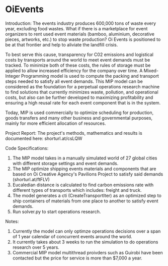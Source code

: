 # OiEvents

Introduction:
The events industry produces 600,000 tons of waste every year, excluding food wastes. What if there is a marketplace for event organizers to rent used event materials (bamboo, aluminium, decorative pieces, artworks, etc.) to stop waste production? Oi Events is positioned to be at that frontier and help to aliviate the landfill crisis. 


To best serve this cause, transparency for C02 emissions and logistical costs by transports around the world to meet event demands must be tracked. To minimize both of these costs, the rules of storage must be applied to allow increased efficiency for the company over time. A Mixed-Integer Programming model is used to compute the packing and transport steps needed to satisfy all event demands. This MIP model can be considered as the foundation for a perpetual operations research machine to find solutions that currently minimizes waste, pollution, and operational costs, but also can be further developed to maximizing profitability and ensuring a high reusal rate for each event component that is in the system. 


Today, MIP is used commercially to optimize scheduling for production, goods transfers and many other business and governmental purposes, mainly for more efficient allocation of resources.


Project Report:
The project's methods, mathematics and results is documented here: shorturl.at/csLQW


Code Specifications: 
1. The MIP model takes in a manually simulated world of 27 global cities with different storage settings and event demands. 
2. The MIP optimize shipping events materials and components that are based on Oi Creative Agency's Pavilions Project to satisfy said demands (shorturl.at/ftFLV)
3. Eucaledian distance is calculated to find carbon emissions rate with different types of transports which includes: freight and truck. 
4. The model generates a cti (CreateTransportIter) as an optimized step to ship containers of materials from one place to another to satisfy event demands. 
5. Run solver.py to start operations research. 

Notes: 
1. Currently the model can only optimze operations decisions over a span of 1 year calendar of concurrent events around the world. 
2. It currently takes about 3 weeks to run the simulation to do operations research over 5 years.
3. Commercial MIP model multithread proivders such as Guirobi have been contacted but the price for service is more than $7,000 a year. 
